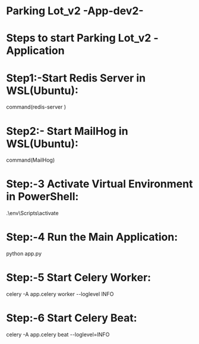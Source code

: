 # Parking Lot_v2 -App-dev2-

# Steps to start Parking Lot_v2  -Application

# Step1:-Start Redis Server in WSL(Ubuntu):
 command(redis-server )

# Step2:- Start MailHog in WSL(Ubuntu):
command(MailHog)

# Step:-3 Activate Virtual Environment in PowerShell:
.\env\Scripts\activate

# Step:-4 Run the Main Application:
python app.py

# Step:-5 Start Celery Worker:
celery -A app.celery  worker --loglevel INFO

# Step:-6 Start Celery Beat:
celery -A app.celery beat --loglevel=INFO
